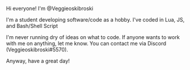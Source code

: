 Hi everyone! I'm @Veggieoskibroski

I'm a student developing software/code as a hobby. I've coded in Lua, JS, and Bash/Shell Script

I'm never running dry of ideas on what to code. If anyone wants to work with me on anything, let me know.
You can contact me via Discord (Veggieoskibroski#5570).  


Anyway, have a great day!
